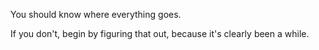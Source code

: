 You should know where everything goes.

If you don't, begin by figuring that out, because it's clearly been a while.
